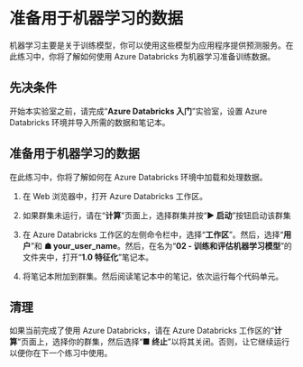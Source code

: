 ﻿---
lab:
    title: '准备用于机器学习的数据'
    module: '模块 2 - 训练和评估机器学习模型'
---

# 准备用于机器学习的数据

机器学习主要是关于训练模型，你可以使用这些模型为应用程序提供预测服务。在此练习中，你将了解如何使用 Azure Databricks 为机器学习准备训练数据。

## 先决条件

开始本实验室之前，请完成“**Azure Databricks 入门**”实验室，设置 Azure Databricks 环境并导入所需的数据和笔记本。

## 准备用于机器学习的数据

在此练习中，你将了解如何在 Azure Databricks 环境中加载和处理数据。

1. 在 Web 浏览器中，打开 Azure Databricks 工作区。

1. 如果群集未运行，请在“**计算**”页面上，选择群集并按“**&#9654;  启动**”按钮启动该群集

1. 在 Azure Databricks 工作区的左侧命令栏中，选择“**工作区**”。然后，选择“**用户**”和 **&#9751; your_user_name**。然后，在名为“**02 - 训练和评估机器学习模型**”的文件夹中，打开“**1.0 特征化**”笔记本。

1. 将笔记本附加到群集。然后阅读笔记本中的笔记，依次运行每个代码单元。

## 清理

如果当前完成了使用 Azure Databricks，请在 Azure Databricks 工作区的“**计算**”页面上，选择你的群集，然后选择“**&#9632; 终止**”以将其关闭。否则，让它继续运行以便你在下一个练习中使用。
